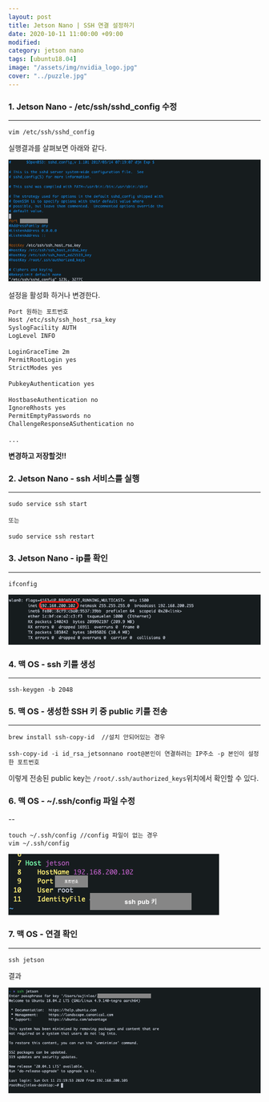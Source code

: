 ```yaml
---
layout: post
title: Jetson Nano | SSH 연결 설정하기
date: 2020-10-11 11:00:00 +09:00
modified: 
category: jetson nano
tags: [ubuntu18.04]
image: "/assets/img/nvidia_logo.jpg"
cover: "../puzzle.jpg"
---
```


### 1. Jetson Nano - /etc/ssh/sshd_config 수정
---
```
vim /etc/ssh/sshd_config
```

실행결과를 살펴보면 아래와 같다.  

![](https://raw.githubusercontent.com/krispediadot/krispediadot.github.io/master/_posts/blog/JetsonNano/2020-10-11-ssh/jetsonnano_ssh_1.jpg)

설정을 활성화 하거나 변경한다.  

```
Port 원하는 포트번호 
Host /etc/ssh/ssh_host_rsa_key
SyslogFacility AUTH
LogLevel INFO

LoginGraceTime 2m
PermitRootLogin yes
StrictModes yes

PubkeyAuthentication yes

HostbaseAuthentication no
IgnoreRhosts yes
PermitEmptyPasswords no
ChallengeResponseASuthentication no

...
```

**변경하고 저장할것!!**  

### 2. Jetson Nano - ssh 서비스를 실행
---
```
sudo service ssh start 

또는 

sudo service ssh restart
```

### 3. Jetson Nano - ip를 확인
---
```
ifconfig
```

![](https://raw.githubusercontent.com/krispediadot/krispediadot.github.io/master/_posts/blog/JetsonNano/2020-10-11-ssh/jetsonnano_ssh_2.jpg)

### 4. 맥 OS - ssh 키를 생성
---
```
ssh-keygen -b 2048
```

### 5. 맥 OS - 생성한 SSH 키 중 public 키를 전송
---
```
brew install ssh-copy-id  //설치 안되어있는 경우 

ssh-copy-id -i id_rsa_jetsonnano root@본인이 연결하려는 IP주소 -p 본인이 설정한 포트번호
```

이렇게 전송된 public key는 `/root/.ssh/authorized_keys`위치에서 확인할 수 있다.  

### 6. 맥 OS - ~/.ssh/config 파일 수정
--
```
touch ~/.ssh/config //config 파일이 없는 경우 
vim ~/.ssh/config
```

![](https://raw.githubusercontent.com/krispediadot/krispediadot.github.io/master/_posts/blog/JetsonNano/2020-10-11-ssh/jetsonnano_ssh_3.jpg)

### 7. 맥 OS - 연결 확인 
---
```
ssh jetson
```

결과  

![](https://raw.githubusercontent.com/krispediadot/krispediadot.github.io/master/_posts/blog/JetsonNano/2020-10-11-ssh/jetsonnano_ssh_4.jpg)
